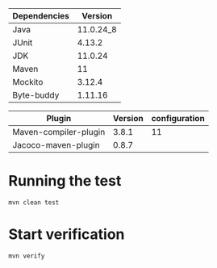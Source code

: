 
| Dependencies | Version   |
|--------------|-----------|
| Java         | 11.0.24_8 |
| JUnit        | 4.13.2    |
| JDK          | 11.0.24   |
| Maven        | 11        |
| Mockito      | 3.12.4    |
| Byte-buddy   | 1.11.16   |



| Plugin                | Version | configuration |
|-----------------------|---------|---------------|
| Maven-compiler-plugin | 3.8.1   | 11            |
| Jacoco-maven-plugin   | 0.8.7   |               | 


# Running the test
`mvn clean test`

# Start verification
`mvn verify`